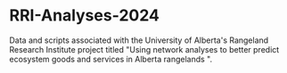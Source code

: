 # RRI-Analyses-2024
 Data and scripts associated with the University of Alberta's Rangeland Research Institute project titled "Using network analyses to better predict ecosystem goods and services in Alberta rangelands ".
